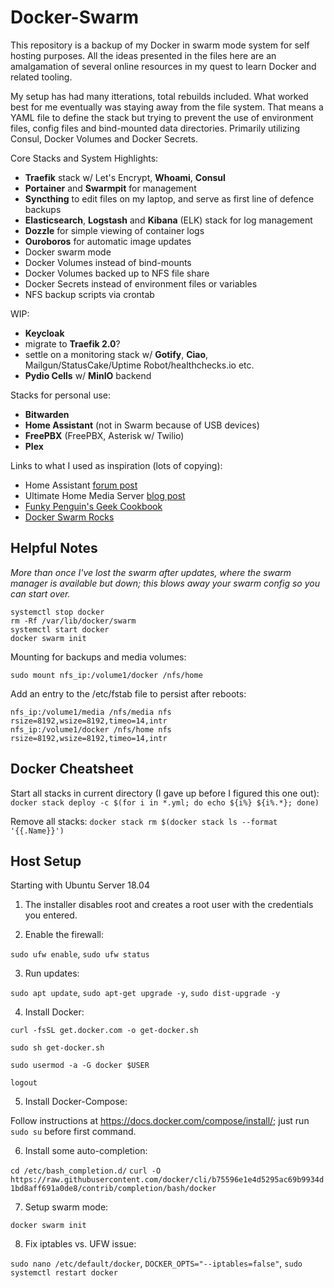 # Docker-Swarm

This repository is a backup of my Docker in swarm mode system for self hosting purposes. All the ideas presented in the files here are an amalgamation of several online resources in my quest to learn Docker and related tooling.

My setup has had many itterations, total rebuilds included.  What worked best for me eventually was staying away from the file system.  That means a YAML file to define the stack but trying to prevent the use of environment files, config files and bind-mounted data directories.  Primarily utilizing Consul, Docker Volumes and Docker Secrets.

Core Stacks and System Highlights:

- **Traefik** stack w/ Let's Encrypt, **Whoami**, **Consul**
- **Portainer** and **Swarmpit** for management
- **Syncthing** to edit files on my laptop, and serve as first line of defence backups
- **Elasticsearch**, **Logstash** and **Kibana** (ELK) stack for log management
- **Dozzle** for simple viewing of container logs
- **Ouroboros** for automatic image updates
- Docker swarm mode
- Docker Volumes instead of bind-mounts
- Docker Volumes backed up to NFS file share
- Docker Secrets instead of environment files or variables
- NFS backup scripts via crontab

WIP:

- **Keycloak**
- migrate to **Traefik 2.0**?
- settle on a monitoring stack w/ **Gotify**, **Ciao**, Mailgun/StatusCake/Uptime Robot/healthchecks.io etc.
- **Pydio Cells** w/ **MinIO** backend

Stacks for personal use:

- **Bitwarden**
- **Home Assistant** (not in Swarm because of USB devices)
- **FreePBX** (FreePBX, Asterisk w/ Twilio)
- **Plex**

Links to what I used as inspiration (lots of copying):

- Home Assistant [forum post](https://community.home-assistant.io/t/my-docker-stack/43548)
- Ultimate Home Media Server [blog post](https://www.smarthomebeginner.com/docker-home-media-server-2018-basic/)
- [Funky Penguin's Geek Cookbook](https://geek-cookbook.funkypenguin.co.nz/)
- [Docker Swarm Rocks](https://dockerswarm.rocks/)

## Helpful Notes
*More than once I've lost the swarm after updates, where the swarm manager is available but down; this blows away your swarm config so you can start over.*
```
systemctl stop docker
rm -Rf /var/lib/docker/swarm
systemctl start docker
docker swarm init
```
Mounting for backups and media volumes:
```sudo mount nfs_ip:/volume1/media /nfs/media
sudo mount nfs_ip:/volume1/docker /nfs/home
```
Add an entry to the /etc/fstab file to persist after reboots:
```
nfs_ip:/volume1/media /nfs/media nfs rsize=8192,wsize=8192,timeo=14,intr
nfs_ip:/volume1/docker /nfs/home nfs rsize=8192,wsize=8192,timeo=14,intr
```

## Docker Cheatsheet

Start all stacks in current directory (I gave up before I figured this one out):
 `docker stack deploy -c $(for i in *.yml; do echo ${i%} ${i%.*}; done)`

Remove all stacks:
`docker stack rm $(docker stack ls --format '{{.Name}}')`


## Host Setup

Starting with Ubuntu Server 18.04

1. The installer disables root and creates a root user with the credentials you entered.

2. Enable the firewall:

`sudo ufw enable`, `sudo ufw status`

3. Run updates:

`sudo apt update`, `sudo apt-get upgrade -y`, `sudo dist-upgrade -y`

4. Install Docker:

`curl -fsSL get.docker.com -o get-docker.sh`

`sudo sh get-docker.sh`

`sudo usermod -a -G docker $USER`

`logout`

5. Install Docker-Compose:

Follow instructions at https://docs.docker.com/compose/install/; just run `sudo su` before first command.

6. Install some auto-completion:

`cd /etc/bash_completion.d/`
`curl -O https://raw.githubusercontent.com/docker/cli/b75596e1e4d5295ac69b9934d1bd8aff691a0de8/contrib/completion/bash/docker`

7. Setup swarm mode:

`docker swarm init`

8. Fix iptables vs. UFW issue:

`sudo nano /etc/default/docker`, `DOCKER_OPTS="--iptables=false"`, `sudo systemctl restart docker`

